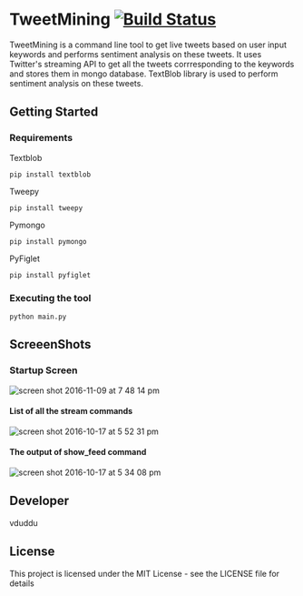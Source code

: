 # TweetMining   [![Build Status](https://travis-ci.org/vduddu/TweetMining.svg?branch=master)](https://travis-ci.org/vduddu/TweetMining)
TweetMining is a command line tool to get live tweets based on user input keywords and performs sentiment analysis on these tweets. It uses Twitter's streaming API to get all the tweets corrresponding to the keywords and stores them in mongo database.
TextBlob library is used to perform sentiment analysis on these tweets.

## Getting Started

### Requirements

Textblob
    
    pip install textblob
    
Tweepy
    
    pip install tweepy
  
Pymongo
    
    pip install pymongo
    
PyFiglet

    pip install pyfiglet
 
### Executing the tool

    python main.py
 
## ScreeenShots


### Startup Screen

![screen shot 2016-11-09 at 7 48 14 pm](https://cloud.githubusercontent.com/assets/20644368/20141258/87cf6572-a6b5-11e6-8935-f323e1696bc9.png)

#### List of all the stream commands

![screen shot 2016-10-17 at 5 52 31 pm](https://cloud.githubusercontent.com/assets/20644368/19441152/3def8d9e-94a2-11e6-966c-6442670acbff.png)


#### The output of show_feed command

![screen shot 2016-10-17 at 5 34 08 pm](https://cloud.githubusercontent.com/assets/20644368/19441113/1bf4a90e-94a2-11e6-9100-26b2e0756221.png)

## Developer
vduddu

## License
This project is licensed under the MIT License - see the LICENSE file for details
